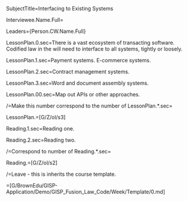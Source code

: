 SubjectTitle=Interfacing to Existing Systems

Interviewee.Name.Full=

Leaders={Person.CW.Name.Full}

LessonPlan.0.sec=There is a vast ecosystem of transacting software. Codified law in the will need to interface to all systems, tightly or loosely. 

LessonPlan.1.sec=Payment systems.  E-commerce systems.

LessonPlan.2.sec=Contract management systems.

LessonPlan.3.sec=Word and document assembly systems.

LessonPlan.00.sec=Map out APIs or other approaches.

/=Make this number correspond to the number of LessonPlan.*.sec=

LessonPlan.=[G/Z/ol/s3]

Reading.1.sec=Reading one.

Reading.2.sec=Reading two.

/=Correspond to number of Reading.*.sec=

Reading.=[G/Z/ol/s2]

/=Leave - this is inherits the course template.

=[G/BrownEdu/GISP-Application/Demo/GISP_Fusion_Law_Code/Week/Template/0.md]
